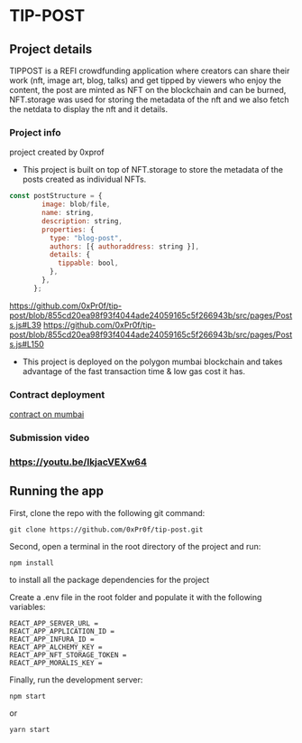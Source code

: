 # TIP-POST

## Project details

TIPPOST is a REFI crowdfunding application where creators can share their work (nft, image art, blog, talks) and get tipped by viewers who enjoy the content, the post are minted as NFT on the blockchain and can be burned, NFT.storage was used for storing the metadata of the nft and we also fetch the netdata to display the nft and it details.
### Project info

project created by 0xprof

- This project is built on top of NFT.storage to store the metadata of the posts created as individual NFTs.  

```js
const postStructure = {
        image: blob/file,
        name: string,
        description: string,
        properties: {
          type: "blog-post",
          authors: [{ authoraddress: string }],
          details: {
            tippable: bool,
          },
        },
      };
```

https://github.com/0xPr0f/tip-post/blob/855cd20ea98f93f4044ade24059165c5f266943b/src/pages/Posts.js#L39
https://github.com/0xPr0f/tip-post/blob/855cd20ea98f93f4044ade24059165c5f266943b/src/pages/Posts.js#L150

- This project is deployed on the polygon mumbai blockchain and takes advantage of the fast transaction time & low gas cost it has.

### Contract deployment

[contract on mumbai](https://mumbai.polygonscan.com/address/0x3D3A2148b288622Cabe65Fe9b65052D64361CEF8)

### Submission video 

### https://youtu.be/lkjacVEXw64

## Running the app

First, clone the repo with the following git command:

```
git clone https://github.com/0xPr0f/tip-post.git
```

Second, open a terminal in the root directory of the project and run:

```
npm install
```

to install all the package dependencies for the project

Create a .env file in the root folder and populate it with the following variables:

```
REACT_APP_SERVER_URL =
REACT_APP_APPLICATION_ID =
REACT_APP_INFURA_ID =
REACT_APP_ALCHEMY_KEY =
REACT_APP_NFT_STORAGE_TOKEN =
REACT_APP_MORALIS_KEY =
```

Finally, run the development server:

```
npm start
```

or

```
yarn start
```

